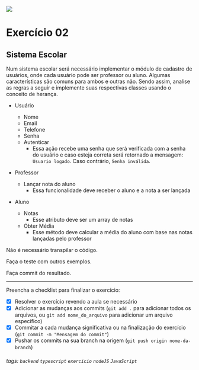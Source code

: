![](https://i.imgur.com/xG74tOh.png)

# Exercício 02

## Sistema Escolar

Num sistema escolar será necessário implementar o módulo de cadastro de usuários, onde cada usuário pode ser professor ou aluno. Algumas características são comuns para ambos e outras não. Sendo assim, analise as regras a seguir e implemente suas respectivas classes usando o conceito de herança.

-   Usuário

    -   Nome
    -   Email
    -   Telefone
    -   Senha
    -   Autenticar
        -   Essa ação recebe uma senha que será verificada com a senha do usuário e caso esteja correta será retornado a mensagem: `Usuario logado`. Caso contrário, `Senha inválida`.

-   Professor

    -   Lançar nota do aluno
        -   Essa funcionalidade deve receber o aluno e a nota a ser lançada

-   Aluno
    -   Notas
        -   Esse atributo deve ser um array de notas
    -   Obter Média
        -   Esse método deve calcular a média do aluno com base nas notas lançadas pelo professor

Não é necessário transpilar o código.

Faça o teste com outros exemplos.

Faça commit do resultado.

---

Preencha a checklist para finalizar o exercício:

-   [x] Resolver o exercício revendo a aula se necessário
-   [x] Adicionar as mudanças aos commits (`git add .` para adicionar todos os arquivos, ou `git add nome_do_arquivo` para adicionar um arquivo específico)
-   [x] Commitar a cada mudança significativa ou na finalização do exercício (`git commit -m "Mensagem do commit"`)
-   [x] Pushar os commits na sua branch na origem (`git push origin nome-da-branch`)

###### tags: `backend` `typescript` `exercicio` `nodeJS` `JavaScript`
